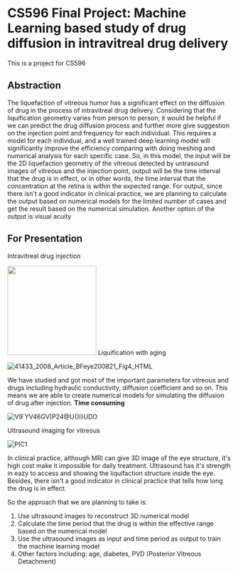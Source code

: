 # CS596 Final Project: Machine Learning based study of drug diffusion in intravitreal drug delivery
This is a project for CS596
## Abstraction
The liquefaction of vitreous humor has a significant effect on the diffusion of drug in the process of intravitreal drug delivery. Considering that the liquification geometry varies from person to person, it would be helpful if we can predict the drug diffusion process and further more give suggestion on the injection point and frequency for each individual. This requires a model for each individual, and a well trained deep learning model will significantly improve the efficiency comparing with doing meshing and numerical analysis for each specific case. So, in this model, the input will be the 2D liquefaction geometry of the vitreous detected by untrasound images of vitreous and the injection point, output will be the time interval that the drug is in effect, or in other words, the time interval that the concentration at the retina is within the expected range. For output, since there isn't a good indicator in clinical practice, we are planning to calculate the output based on numerical models for the limited number of cases and get the result based on the numerical simulation. Another option of the output is visual acuity 

## For Presentation
Intravitreal drug injection

<img src="https://user-images.githubusercontent.com/93456391/144202513-03998c5f-e115-40a9-9b3b-bec6d0440eb7.png" width="200">
Liquification with aging

![41433_2008_Article_BFeye200821_Fig4_HTML](https://user-images.githubusercontent.com/93456391/143964305-a6d86037-ac46-4bcd-9f37-cae1860e3c84.jpg)

We have studied and got most of the important parameters for vitreous and drugs including hydraulic conductivity, diffusion coefficient and so on. This means we are able to create numerical models for simulating the diffusion of drug after injection. __Time consuming__

![V9`YV46GV)P24@U{)I}UDO](https://user-images.githubusercontent.com/93456391/144206647-50874187-a408-4434-bb41-a55339fe7873.png)

Ultrasound imaging for vitreous

![PIC1](https://user-images.githubusercontent.com/93456391/144332264-8fd5629c-bdbc-4123-b0d0-ec76a249bb57.jpg)

In clinical practice, although MRI can give 3D image of the eye structure, it's high cost make it impossible for daily treatment. Ultrasound has it's strength in eazy to access and showing the liquifaction structure inside the eye. Besides, there isn't a good indicator in clinical practice that tells how long the drug is in effect.

So the approach that we are planning to take is:
1. Use ultrasound images to reconstruct 3D numerical model
2. Calculate the time period that the drug is within the effective range based on the numerical model
3. Use the ultrasound images as input and time period as output to train the machine learning model
4. Other factors including: age, diabetes, PVD (Posterior Vitreous Detachment)
